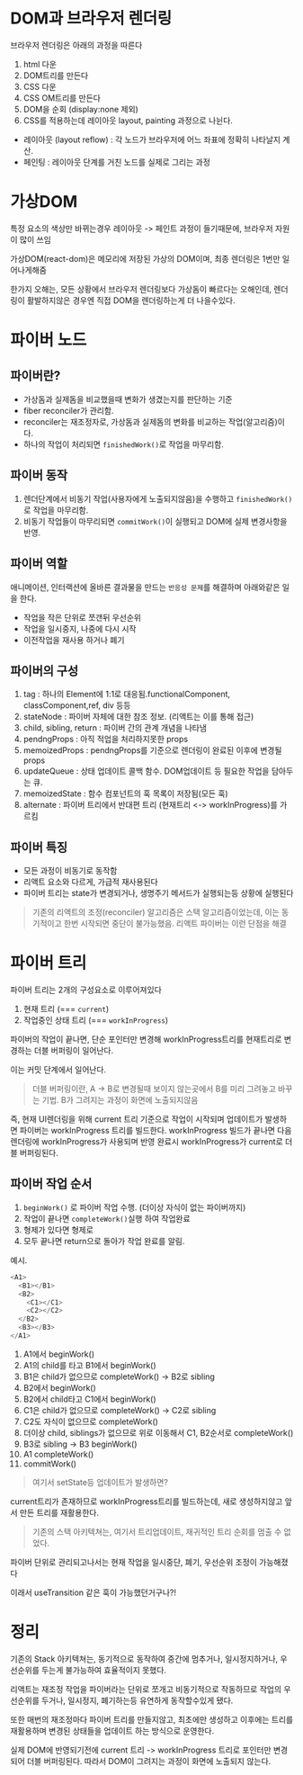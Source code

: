 # DOM과 브라우저 렌더링

브라우저 렌더링은 아래의 과정을 따른다

1. html 다운
2. DOM트리를 만든다
3. CSS 다운
4. CSS OM트리를 만든다
5. DOM을 순회 (display:none 제외)
6. CSS를 적용하는데 레이아웃 layout, painting 과정으로 나뉜다.

- 레이아웃 (layout reflow) : 각 노드가 브라우저에 어느 좌표에 정확히 나타날지 계산.
- 페인팅 : 레이아웃 단계를 거친 노드를 실제로 그리는 과정

# 가상DOM

특정 요소의 색상만 바뀌는경우 레이아웃 -> 페인트 과정이 들기때문에, 브라우저 자원이 많이 쓰임

가상DOM(react-dom)은 메모리에 저장된 가상의 DOM이며, 최종 렌더링은 1번만 일어나게해줌

한가지 오해는, 모든 상황에서 브라우저 렌더링보다 가상돔이 빠르다는 오해인데, 렌더링이 활발하지않은 경우엔 직접 DOM을 렌더링하는게 더 나을수있다.

# 파이버 노드

## 파이버란?

- 가상돔과 실제돔을 비교했을때 변화가 생겼는지를 판단하는 기준
- fiber reconciler가 관리함.
- reconciler는 재조정자로, 가상돔과 실제돔의 변화를 비교하는 작업(알고리즘)이다.
- 하나의 작업이 처리되면 `finishedWork()`로 작업을 마무리함.

## 파이버 동작

1. 렌더단계에서 비동기 작업(사용자에게 노출되지않음)을 수행하고 `finishedWork()`로 작업을 마무리함.
2. 비동기 작업들이 마무리되면 `commitWork()`이 실행되고 DOM에 실제 변경사항을 반영.

## 파이버 역할

애니메이션, 인터랙션에 올바른 결과물을 만드는 `반응성 문제`를 해결하며 아래와같은 일을 한다.

- 작업을 작은 단위로 쪼갠뒤 우선순위
- 작업을 일시중지, 나중에 다시 시작
- 이전작업을 재사용 하거나 폐기

## 파이버의 구성

1. tag : 하나의 Element에 1:1로 대응됨.functionalComponent, classComponent,ref, div 등등
2. stateNode : 파이버 자체에 대한 참조 정보. (리액트는 이를 통해 접근)
3. child, sibling, return : 파이버 간의 관계 개념을 나타냄
4. pendngProps : 아직 적업을 처리하지못한 props
5. memoizedProps : pendngProps를 기준으로 렌더링이 완료된 이후에 변경될 props
6. updateQueue : 상태 업데이트 콜백 함수. DOM업데이트 등 필요한 작업을 담아두는 큐.
7. memoizedState : 함수 컴포넌트의 훅 목록이 저장됨(모든 훅)
8. alternate : 파이버 트리에서 반대편 트리 (현재트리 <-> workInProgress)를 가르킴

## 파이버 특징

- 모든 과정이 비동기로 동작함
- 리액트 요소와 다르게, 가급적 재사용된다
- 파이버 트리는 state가 변경되거나, 생명주기 메서드가 실행되는등 상황에 실행된다

> 기존의 리액트의 조정(reconciler) 알고리즘은 스택 알고리즘이었는데, 이는 동기적이고 한번 시작되면 중단이 불가능했음.
> 리액트 파이버는 이런 단점을 해결

# 파이버 트리

파이버 트리는 2개의 구성요소로 이루어져있다

1. 현재 트리 (=== `current`)
2. 작업중인 상태 트리 (=== `workInProgress`)

파이버의 작업이 끝나면, 단순 포인터만 변경해 workInProgress트리를 현재트리로 변경하는 더블 버퍼링이 일어난다.

이는 커밋 단계에서 일어난다.

> 더블 버퍼링이란, A -> B로 변경될때 보이지 않는곳에서 B를 미리 그려놓고 바꾸는 기법. B가 그려지는 과정이 화면에 노출되지않음

즉, 현재 UI렌더링을 위해 current 트리 기준으로 작업이 시작되며 업데이트가 발생하면 파이버는 workInProgress 트리를 빌드한다.
workInProgress 빌드가 끝나면 다음 렌더링에 workInProgress가 사용되며 반영 완료시 workInProgress가 current로 더블 버퍼링된다.

## 파이버 작업 순서

1. `beginWork()` 로 파이버 작업 수행. (더이상 자식이 없는 파이버까지)
2. 작업이 끝나면 `completeWork()`실행 하여 작업완료
3. 형제가 있다면 형제로
4. 모두 끝나면 return으로 돌아가 작업 완료를 알림.

예시.

```js
<A1>
  <B1></B1>
  <B2>
    <C1></C1>
    <C2></C2>
  </B2>
  <B3></B3>
</A1>
```

1. A1에서 beginWork()
2. A1의 child를 타고 B1에서 beginWork()
3. B1은 child가 없으므로 completeWork() -> B2로 sibling
4. B2에서 beginWork()
5. B2에서 child타고 C1에서 beginWork()
6. C1은 child가 없으므로 completeWork() -> C2로 sibling
7. C2도 자식이 없으므로 completeWork()
8. 더이상 child, siblings가 없으므로 위로 이동해서 C1, B2순서로 completeWork()
9. B3로 sibling -> B3 beginWork()
10. A1 completeWork()
11. commitWork()

> 여기서 setState등 업데이트가 발생하면?

current트리가 존재하므로 workInProgress트리를 빌드하는데, 새로 생성하지않고 앞서 만든 트리를 재활용한다.

> 기존의 스택 아키텍쳐는, 여기서 트리업데이트, 재귀적인 트리 순회를 멈출 수 없었다.

파이버 단위로 관리되고나서는 현재 작업을 일시중단, 폐기, 우선순위 조정이 가능해졌다

이래서 useTransition 같은 훅이 가능했던거구나?!

# 정리

기존의 Stack 아키텍쳐는, 동기적으로 동작하여 중간에 멈추거나, 일시정지하거나, 우선순위를 두는게 불가능하여 효율적이지 못했다.

리액트는 재조정 작업을 파이버라는 단위로 쪼개고 비동기적으로 작동하므로 작업의 우선순위를 두거나, 일시정지, 폐기하는등 유연하게 동작할수있게 됐다.

또한 매번의 재조정마다 파이버 트리를 만들지않고, 최초에만 생성하고 이후에는 트리를 재활용하며 변경된 상태들을 업데이트 하는 방식으로 운영한다.

실제 DOM에 반영되기전에 current 트리 -> workInProgress 트리로 포인터만 변경되어 더블 버퍼링된다. 따라서 DOM이 그려지는 과정이 화면에 노출되지 않는다.
